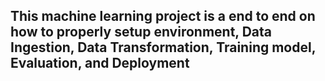 ## This machine learning project is a end to end on how to properly setup environment, Data Ingestion, Data Transformation, Training model, Evaluation, and Deployment
